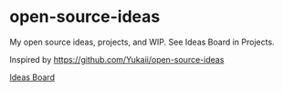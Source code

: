 # open-source-ideas
My open source ideas, projects, and WIP. See Ideas Board in Projects.

Inspired by https://github.com/Yukaii/open-source-ideas

[Ideas Board](https://github.com/users/chnejohnson/projects/4)
